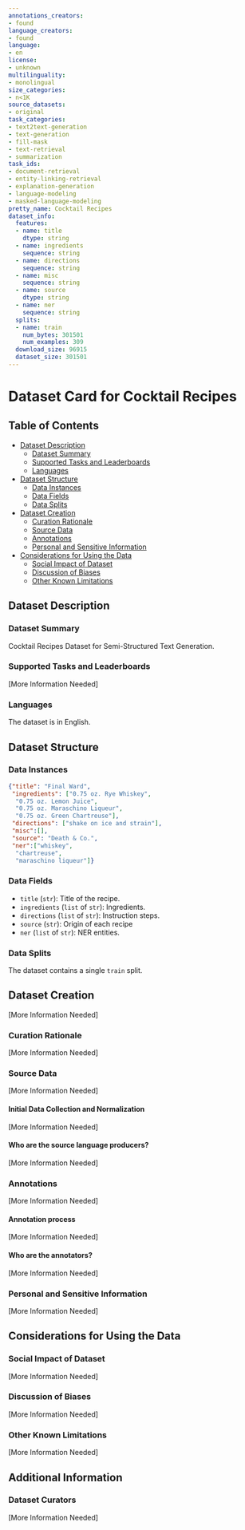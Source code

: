 ```yaml
---
annotations_creators:
- found
language_creators:
- found
language:
- en
license:
- unknown
multilinguality:
- monolingual
size_categories:
- n<1K
source_datasets:
- original
task_categories:
- text2text-generation
- text-generation
- fill-mask
- text-retrieval
- summarization
task_ids:
- document-retrieval
- entity-linking-retrieval
- explanation-generation
- language-modeling
- masked-language-modeling
pretty_name: Cocktail Recipes
dataset_info:
  features:
  - name: title
    dtype: string
  - name: ingredients
    sequence: string
  - name: directions
    sequence: string
  - name: misc
    sequence: string
  - name: source
    dtype: string
  - name: ner
    sequence: string
  splits:
  - name: train
    num_bytes: 301501
    num_examples: 309
  download_size: 96915
  dataset_size: 301501
---
```

# Dataset Card for Cocktail Recipes

## Table of Contents
- [Dataset Description](#dataset-description)
  - [Dataset Summary](#dataset-summary)
  - [Supported Tasks and Leaderboards](#supported-tasks-and-leaderboards)
  - [Languages](#languages)
- [Dataset Structure](#dataset-structure)
  - [Data Instances](#data-instances)
  - [Data Fields](#data-fields)
  - [Data Splits](#data-splits)
- [Dataset Creation](#dataset-creation)
  - [Curation Rationale](#curation-rationale)
  - [Source Data](#source-data)
  - [Annotations](#annotations)
  - [Personal and Sensitive Information](#personal-and-sensitive-information)
- [Considerations for Using the Data](#considerations-for-using-the-data)
  - [Social Impact of Dataset](#social-impact-of-dataset)
  - [Discussion of Biases](#discussion-of-biases)
  - [Other Known Limitations](#other-known-limitations)


## Dataset Description

### Dataset Summary

Cocktail Recipes Dataset for Semi-Structured Text Generation.

### Supported Tasks and Leaderboards

[More Information Needed]

### Languages

The dataset is in English.

## Dataset Structure

### Data Instances

```json
{"title": "Final Ward",
 "ingredients": ["0.75 oz. Rye Whiskey",
  "0.75 oz. Lemon Juice",
  "0.75 oz. Maraschino Liqueur",
  "0.75 oz. Green Chartreuse"],
 "directions": ["shake on ice and strain"],
 "misc":[],
 "source": "Death & Co.",
 "ner":["whiskey",
  "chartreuse",
  "maraschino liqueur"]}
```

### Data Fields

- `title` (`str`): Title of the recipe.
- `ingredients` (`list` of `str`): Ingredients.
- `directions` (`list` of `str`): Instruction steps.
- `source` (`str`): Origin of each recipe
- `ner` (`list` of `str`): NER entities.

### Data Splits

The dataset contains a single `train` split.

## Dataset Creation

[More Information Needed]
### Curation Rationale

[More Information Needed]

### Source Data

[More Information Needed]

#### Initial Data Collection and Normalization

[More Information Needed]

#### Who are the source language producers?

[More Information Needed]

### Annotations

[More Information Needed]

#### Annotation process

[More Information Needed]

#### Who are the annotators?

[More Information Needed]

### Personal and Sensitive Information

[More Information Needed]

## Considerations for Using the Data

### Social Impact of Dataset

[More Information Needed]

### Discussion of Biases

[More Information Needed]

### Other Known Limitations

[More Information Needed]

## Additional Information

### Dataset Curators

[More Information Needed]